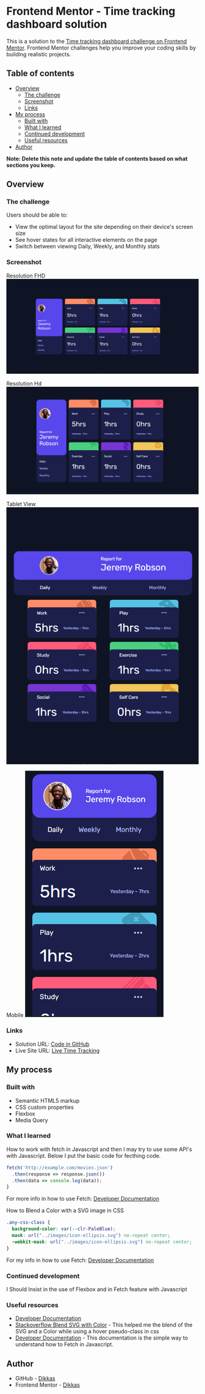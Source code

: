 # Frontend Mentor - Time tracking dashboard solution

This is a solution to the [Time tracking dashboard challenge on Frontend Mentor](https://www.frontendmentor.io/challenges/time-tracking-dashboard-UIQ7167Jw). Frontend Mentor challenges help you improve your coding skills by building realistic projects. 

## Table of contents

- [Overview](#overview)
  - [The challenge](#the-challenge)
  - [Screenshot](#screenshot)
  - [Links](#links)
- [My process](#my-process)
  - [Built with](#built-with)
  - [What I learned](#what-i-learned)
  - [Continued development](#continued-development)
  - [Useful resources](#useful-resources)
- [Author](#author)

**Note: Delete this note and update the table of contents based on what sections you keep.**

## Overview

### The challenge

Users should be able to:

- View the optimal layout for the site depending on their device's screen size
- See hover states for all interactive elements on the page
- Switch between viewing Daily, Weekly, and Monthly stats

### Screenshot

Resolution FHD
![Resolution Desktop FHD](./screenshots/1080p.PNG)

Resolution Hd
![Resolution Desktop HD](./screenshots/720p.PNG)

Tablet View
![Tablet View](./screenshots/768x1024.PNG)

Mobile
![Mobile](./screenshots/GalaxyS5.PNG)


### Links

- Solution URL: [Code in GitHub](https://github.com/Dikkas/JSThings/tree/main/TimeTracking)
- Live Site URL: [Live Time Tracking](https://dikkas.github.io/JSThings/TimeTracking/index.html)

## My process

### Built with

- Semantic HTML5 markup
- CSS custom properties
- Flexbox
- Media Query


### What I learned

How to work with fetch in Javascript and then I may try to use some API's with Javascript. Below I put the basic code for fecthing code.

```js
fetch('http://example.com/movies.json')
  .then(response => response.json())
  .then(data => console.log(data));
}
```
For more info in how to use Fetch: [Developer Documentation](https://developer.mozilla.org/en-US/docs/Web/API/Fetch_API/Using_Fetch)

How to Blend a Color with a SVG image in CSS

```css
.any-css-class {
  background-color: var(--clr-PaleBlue);
  mask: url("../images/icon-ellipsis.svg") no-repeat center;
  -webkit-mask: url("../images/icon-ellipsis.svg") no-repeat center;
}
```
For my info in how to use Fetch: [Developer Documentation](https://developer.mozilla.org/en-US/docs/Web/CSS/mask)


### Continued development

I Should Insist in the use of Flexbox and in Fetch feature with Javascript

### Useful resources

- [Developer Documentation](https://developer.mozilla.org/en-US/docs/Web/CSS/mask)
- [Stackoverflow Blend SVG with Color](https://stackoverflow.com/questions/24933430/img-src-svg-changing-the-styles-with-css) - This helped me the blend of the SVG and a Color while using a hover pseudo-class in css
- [Developer Documentation](https://developer.mozilla.org/en-US/docs/Web/API/Fetch_API/Using_Fetch) - This documentation is the simple way to understand how to Fetch in Javascript.


## Author

- GitHub - [Dikkas](https://github.com/Dikkas)
- Frontend Mentor - [Dikkas](https://www.frontendmentor.io/profile/Dikkas)


